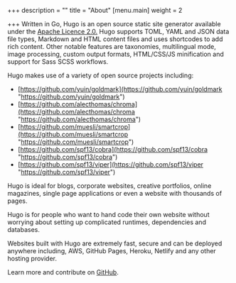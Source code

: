 +++
description = ""
title = "About"
[menu.main]
weight = 2

+++
Written in Go, Hugo is an open source static site generator available under the [Apache Licence 2.0.](https://github.com/gohugoio/hugo/blob/master/LICENSE) Hugo supports TOML, YAML and JSON data file types, Markdown and HTML content files and uses shortcodes to add rich content. Other notable features are taxonomies, multilingual mode, image processing, custom output formats, HTML/CSS/JS minification and support for Sass SCSS workflows.

Hugo makes use of a variety of open source projects including:

* [https://github.com/yuin/goldmark](https://github.com/yuin/goldmark "https://github.com/yuin/goldmark")
* [https://github.com/alecthomas/chroma](https://github.com/alecthomas/chroma "https://github.com/alecthomas/chroma")
* [https://github.com/muesli/smartcrop](https://github.com/muesli/smartcrop "https://github.com/muesli/smartcrop")
* [https://github.com/spf13/cobra](https://github.com/spf13/cobra "https://github.com/spf13/cobra")
* [https://github.com/spf13/viper](https://github.com/spf13/viper "https://github.com/spf13/viper")

Hugo is ideal for blogs, corporate websites, creative portfolios, online magazines, single page applications or even a website with thousands of pages.

Hugo is for people who want to hand code their own website without worrying about setting up complicated runtimes, dependencies and databases.

Websites built with Hugo are extremely fast, secure and can be deployed anywhere including, AWS, GitHub Pages, Heroku, Netlify and any other hosting provider.

Learn more and contribute on [GitHub](https://github.com/gohugoio).
